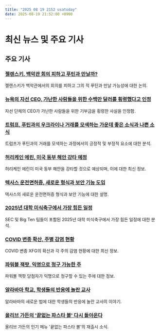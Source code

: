 ```yaml
---
title: "2025 08 19 2152 usatoday"
date: 2025-08-19 21:52:00 +0900
---
```


# 최신 뉴스 및 주요 기사

## 주요 기사

### [젤렌스키, 백악관 회의 피하고 푸틴과 만날까?](https://www.usatoday.com/story/news/world/2025/08/19/zelenskyy-meeting-trump-putin/85719828007/)
젤렌스키가 백악관에서의 회의를 피하고 그의 적 푸틴과 만날 가능성에 대한 논의.

### [뉴욕의 자선 CEO, 가난한 사람들을 위한 수백만 달러를 횡령했다고 인정](https://www.usatoday.com/story/news/nation/2025/08/19/charity-ceo-modest-needs-stole-millions/85718460007/)
자선 단체의 CEO가 가난한 사람들을 위한 기부금을 횡령한 사실을 인정함.

### [트럼프, 푸틴과의 우크라이나 거래를 모색하는 가운데 좋은 소식과 나쁜 소식](https://www.usatoday.com/story/news/politics/2025/08/19/trump-putin-ukraine-russia-war-zelensky/85699886007/)
트럼프가 푸틴과의 거래를 모색하는 과정에서의 긍정적 및 부정적 요소에 대한 분석.

### [허리케인 에린, 미국 동부 해안 강타 예정](https://www.usatoday.com/story/news/nation/2025/08/19/hurricane-erin-live-updates/85719208007/)
허리케인 에린이 미국 동부 해안을 강타할 것으로 예상되며, 이에 대한 최신 정보.

### [텍사스 운전면허증, 새로운 형식과 보안 기능 도입](https://www.usatoday.com/story/news/nation/2025/08/18/new-texas-driver-license-2025/85717009007/)
텍사스의 새로운 운전면허증 형식과 보안 기능에 대한 설명.

### [2025년 대학 미식축구에서 가장 힘든 일정](https://www.usatoday.com/story/sports/ncaaf/2025/08/19/college-football-toughest-schedules/85625961007/)
SEC 및 Big Ten 팀들이 포함된 2025년 대학 미식축구에서 가장 힘든 일정에 대한 분석.

### [COVID 변종 확산, 주별 감염 현황](https://www.usatoday.com/story/news/health/2025/08/18/covid-variants-testing-guidelines-august-2025/85708199007/)
COVID 변종 XFG의 확산과 각 주의 감염 현황에 대한 최신 정보.

### [파워볼 잭팟, 익명으로 청구 가능한 주](https://www.usatoday.com/story/money/lottery/2025/08/18/powerball-jackpot-2025-high-winners-anonymous/85715745007/)
파워볼 잭팟 당첨자가 익명으로 청구할 수 있는 주에 대한 정보.

### [알라바마 학교, 학생들의 반응에 놀란 교사](https://www.usatoday.com/story/life/health-wellness/2025/08/19/alabama-schools-phone-free-reactions-mental-health/85660101007/)
알라바마의 새로운 법에 대한 학생들의 반응에 놀란 교사의 이야기.

### [올리브 가든의 '끝없는 파스타 볼' 다시 돌아온다](https://www.usatoday.com/story/money/food/2025/08/18/olive-garden-never-ending-pasta-bowl/85681852007/)
올리브 가든의 인기 메뉴 '끝없는 파스타 볼'의 재출시 소식.